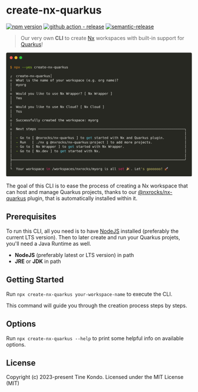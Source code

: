 # create-nx-quarkus 

[![npm version](https://img.shields.io/npm/v/@nxrocks/create-nx-quarkus?style=flat-square)](https://www.npmjs.com/package/@nxrocks/create-nx-quarkus)
[![github action - release](https://img.shields.io/github/actions/workflow/status/tinesoft/nxrocks/release.yml?label=release&style=flat-square)](https://github.com/tinesoft/nxrocks/actions?query=workflow%3ARelease)
[![semantic-release](https://img.shields.io/badge/%20%20%F0%9F%93%A6%F0%9F%9A%80-semantic--release-e10079.svg?style=flat-square)](https://github.com/semantic-release/semantic-release)

> Our very own **CLI** to create [Nx](https://nx.dev) workspaces with built-in support for [Quarkus](https://quarkus.io)!

<p align="center"><img src="https://raw.githubusercontent.com/tinesoft/nxrocks/master/images/create-nx-quarkus.png" width="680"></p>

The goal of this CLI is to ease the process of creating a Nx workspace that can host and manage Quarkus projects, thanks to our [@nxrocks/nx-quarkus](https://github.com/tinesoft/nxrocks/blob/develop/packages/nx-quarkus) plugin, that is automatically installed within it.

##  Prerequisites

To run this CLI, all you need is to have [NodeJS](https://nodejs.org/en/download) installed (preferably the current LTS version).
Then to later create and run your Quarkus projets, you'll need a Java Runtime as well.

- **NodeJS** (preferably latest or LTS version) in path
- **JRE** or **JDK** in path

## Getting Started

Run `npx create-nx-quarkus your-workspace-name` to execute the CLI.

This command will guide you through the creation process steps by steps.

## Options

Run `npx create-nx-quarkus --help` to print some helpful info on available options.


## License

Copyright (c) 2023-present Tine Kondo. Licensed under the MIT License (MIT)

